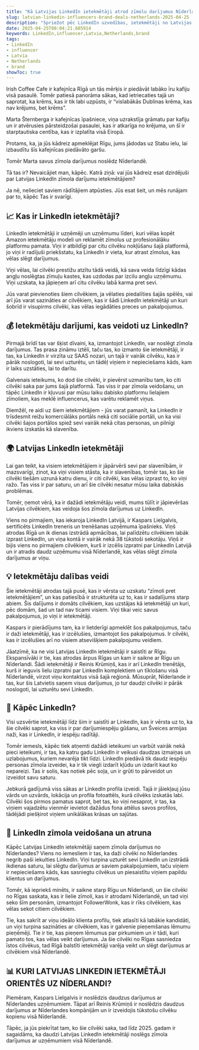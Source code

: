 ```yaml
---
title: "Kā Latvijas LinkedIn ietekmētāji atrod zīmolu darījumus Nīderlandē"
slug: latvian-linkedin-influencers-brand-deals-netherlands-2025-04-25
description: "Spriežot pēc LinkedIn uzvedības, ietekmētāji no Latvijas, kas strādā Nīderlandē, atpūšas un atpūšas Amsterdamā, nevis Nīderlandes laukos, un, ja viņi dodas turp, viņi staigā pa ielām ar ziediem un zeķēm un nesaprot, kāpēc."
date: 2025-04-25T00:04:21.605914
keywords: LinkedIn,influencer,Latvia,Netherlands,brand
tags:
- LinkedIn
- influencer
- Latvia
- Netherlands
- brand
showToc: true
---
```


Irish Coffee Cafe ir kafejnīca Rīgā un tās mērķis ir piedāvāt labāko īru kafiju visā pasaulē. Tomēr patiesā panorāma sākas, kad ietriecaties tajā un saprotat, ka krēms, kas ir tik labi uzpūsts, ir “vislabākās Dublinas krēma, kas nav krējums, bet krēms”.

Marta Šternberga ir kafejnīcas īpašniece, viņa uzrakstīja grāmatu par kafiju un ir atvērusies pārsteidzošai pasaulei, kas ir atkarīga no krējuma, un šī ir starptautiska centība, kas ir izplatīta visā Eiropā.

Protams, ka, ja jūs kādreiz apmeklējat Rīgu, jums jādodas uz Stabu ielu, lai izbaudītu šīs kafejnīcas piedāvāto garšu.

Tomēr Marta savus zīmola darījumus noslēdz Nīderlandē.

Tā tas ir? Nevaicājiet man, kāpēc. Katrā ziņā: vai jūs kādreiz esat dzirdējuši par Latvijas LinkedIn zīmola darījumu ietekmētājiem?

Ja nē, nelieciet saviem rādītājiem atpūsties. Jūs esat šeit, un mēs runājam par to, kāpēc Tas ir svarīgi.

## 📈 Kas ir LinkedIn ietekmētāji?

LinkedIn ietekmētāji ir uzņēmēji un uzņēmumu līderi, kuri vēlas kopēt Amazon ietekmētāju modeli un reklamēt zīmolus uz profesionālāku platformu pamata. Viņi ir atbildīgi par citu cilvēku nokļūšanu šajā platformā, jo viņi ir radījuši priekšstatu, ka LinkedIn ir vieta, kur atrast zīmolus, kas vēlas slēgt darījumus.

Viņi vēlas, lai cilvēki prestižu atzītu tādā veidā, kā sava veida līdzīgi kādas angļu noslēgtas zīmuļu kastes, kas uzdodas par izcilu angļu uzņēmumu. Viņi uzskata, ka jāpieņem arī citu cilvēku labā karma pret sevi.

Jūs varat pievienoties šiem cilvēkiem, ja vēlaties piedalīties šajās spēlēs, vai arī jūs varat sazināties ar cilvēkiem, kas ir šādi LinkedIn ietekmētāji un kuri šobrīd ir visupirms cilvēki, kas vēlas iegādāties preces un pakalpojumus.

## 💰 Ietekmētāju darījumi, kas veidoti uz LinkedIn?

Pirmajā brīdī tas var šķist dīvaini, ka, izmantojot LinkedIn, var noslēgt zīmola darījumus. Tas prasa zināmu iztēli, taču tas, ko izmanto šie ietekmētāji, ir tas, ka LinkedIn ir virzīta uz SAAS nozari, un tajā ir vairāk cilvēku, kas ir pārāk noslogoti, lai sevi uzturētu, un tādēļ viņiem ir nepieciešams kāds, kam ir laiks uzstāties, lai to darītu.

Galvenais ieteikums, ko dod šie cilvēki, ir pievērst uzmanību tam, ko citi cilvēki saka par jums šajā platformā. Tas viss ir par zīmola veidošanu, un tāpēc LinkedIn ir kļuvusi par mūsu laiku dabisko platformu lielajiem zīmoliem, kas meklē influencerus, kas varētu reklamēt viņus.

Diemžēl, re aidi uz šiem ietekmētājiem - jūs varat pamanīt, ka LinkedIn ir trīsdesmit reižu komerciālāks portāls nekā citi sociālie portāli, un ka visi cilvēki šajos portālos spiež sevi vairāk nekā citas personas, un pilnīgi ikviens izskatās kā slavenība.

## 🌍 Latvijas LinkedIn ietekmētāji

Lai gan teikt, ka visiem ietekmētājiem ir jāpārvērš sevi par slavenībām, ir mazsvarīgi, zinot, ka viņi visiem stāsta, ka ir slavenības, tomēr tas, ko šie cilvēki tiešām uzrunā katru dienu, ir citi cilvēki, kas vēlas izprast to, ko viņi ražo. Tas viss ir par saturu, un arī šie cilvēki nesatur mūsu laika dabiskās problēmas.

Tomēr, ņemot vērā, ka ir dažādi ietekmētāju veidi, mums tūlīt ir jāpievēršas Latvijas cilvēkiem, kas veidoja šos zīmola darījumus uz LinkedIn.

Viens no pirmajiem, kas iekaroja LinkedIn Latvijā, ir Kaspars Lielgalvis, sertificēts LinkedIn treneris un trenēšanas uzņēmuma īpašnieks. Viņš atrodas Rīgā un ik dienas izstrādā apmācības, lai palīdzētu cilvēkiem labāk izprast LinkedIn, un viņa kontā ir vairāk nekā 38 tūkstoši sekotāju. Viņš ir bijis viens no pirmajiem cilvēkiem, kurš ir izcēlis izpratni par LinkedIn Latvijā un ir atradis daudz uzņēmumu visā Nīderlandē, kas vēlas slēgt zīmola darījumus ar viņu.

## 💡 Ietekmētāju dalības veidi

Šie ietekmētāji atrodas tajā pusē, kas ir vērsta uz uzskatu “zīmoli pret ietekmētājiem”, un kas patiesībā ir strukturēta uz to, kas ir sadalījums starp abiem. Šis dalījums ir domāts cilvēkiem, kas uzstājas kā ietekmētāji un kuri, pēc domām, šad un tad nav ticami visiem. Viņi tikai veic savus pakalpojumus, jo viņi ir ietekmētāji.

Kaspars ir pierādījums tam, ka ir lietderīgi apmeklēt šos pakalpojumus, taču ir daži ietekmētāji, kas ir izcēlušies, izmantojot šos pakalpojumus. Ir cilvēki, kas ir izcēlušies arī no visiem atsevišķiem pakalpojumu veidiem.

Jāatzīmē, ka ne visi Latvijas LinkedIn ietekmētāji ir saistīti ar Rīgu. Ekspansīvāki ir tie, kas atrodas ārpus Rīgas un kam ir saikne ar Rīgu un Nīderlandi. Šādi ietekmētāji ir Reinis Krūmiņš, kas ir arī LinkedIn trenētājs, kurš ir ieguvis lielu izpratni par LinkedIn komplektiem un tīklošanu visā Nīderlandē, virzot viņu kontaktus visā šajā reģionā. Mūsuprāt, Nīderlande ir tas, kur šis Latvietis saņem visus darījumus, jo tur daudzi cilvēki ir pārāk noslogoti, lai uzturētu sevi LinkedIn.

## 🤝 Kāpēc LinkedIn?

Visi uzsvērtie ietekmētāji līdz šim ir saistīti ar LinkedIn, kas ir vērsta uz to, ka šie cilvēki saprot, ka viss ir par darījumiespēju gūšanu, un Šveices armijas naži, kas ir LinkedIn, ir iespēju radītāji.

Tomēr iemesls, kāpēc tiek atņemti dažādi ieteikumi un varbūt vairāk nekā pieci ieteikumi, ir tas, ka katru gadu LinkedIn ir veikusi daudzas izmaiņas un uzlabojumus, kuriem nevarēja tikt līdzi. LinkedIn piedāvā tik daudz iespēju personas zīmola izveidei, ka ir tik viegli izdarīt kļūdu un izdarīt kaut ko nepareizi. Tas ir solis, kas notiek pēc soļa, un ir grūti to pārveidot un izveidot savu saturu.

Jebkurā gadījumā viss sākas ar LinkedIn profila izveidi. Tajā ir jāiekļauj jūsu vārds un uzvārds, lokācija un profila fotoattēls, kurā cilvēks izskatās labi. Cilvēki šos pirmos pamatus saprot, bet tas, ko viņi nesaprot, ir tas, ka viņiem vajadzētu vienmēr ievietot dažādus fona attēlus savos profilos, tādējādi piešķirot viņiem unikālākas krāsas un sajūtas.

## 📣 LinkedIn zīmola veidošana un atruna

Kāpēc Latvijas LinkedIn ietekmētāji saņem zīmola darījumus no Nīderlandes? Viens no iemesliem ir tas, ka daži cilvēki no Nīderlandes negrib paši iekulties LinkedIn. Viņi turpina uzturēt sevi LinkedIn un izstrādā ikdienas saturu, lai slēgtu darījumus ar saviem pakalpojumiem, taču viņiem ir nepieciešams kāds, kas sasniegtu cilvēkus un piesaistītu viņiem papildu klientus un darījumus.

Tomēr, kā iepriekš minēts, ir saikne starp Rīgu un Nīderlandi, un šie cilvēki no Rīgas saskata, kas ir lielie zīmoli, kas ir atrodami Nīderlandē, un tad viņi seko šīm personām, izmantojot FollowerWonk, kas ir rīks cilvēkiem, kas vēlas sekot citiem cilvēkiem.

Tie, kas sakrīt ar viņu ideālo klienta profilu, tiek atlasīti kā labākie kandidāti, un viņi turpina sazināties ar cilvēkiem, kas ir galvenie pieņemšanas lēmumu pieņēmēji. Tie ir tie, kas pieņem lēmumus par pirkumiem un ir tādi, kuri pamato tos, kas vēlas veikt darījumus. Ja šie cilvēki no Rīgas sasniedza īstos cilvēkus, tad Rīgā balstīti ietekmētāji varēja veikt un slēgt darījumus ar cilvēkiem visā Nīderlandē.

## 📊 KURI LATVIJAS LINKEDIN IETEKMĒTĀJI ORIENTĒS UZ NĪDERLANDI?

Piemēram, Kaspars Lielgalvis ir noslēdzis daudzus darījumus ar Nīderlandes uzņēmumiem. Tāpat arī Reinis Krūmiņš ir noslēdzis daudzus darījumus ar Nīderlandes kompānijām un ir izveidojis tūkstošu cilvēku kopienu visā Nīderlandē.

Tāpēc, ja jūs piekrītat tam, ko šie cilvēki saka, tad līdz 2025. gadam ir sagaidāms, ka daudzi Latvijas LinkedIn ietekmētāji noslēgs zīmola darījumus ar uzņēmumiem visā Nīderlandē.
